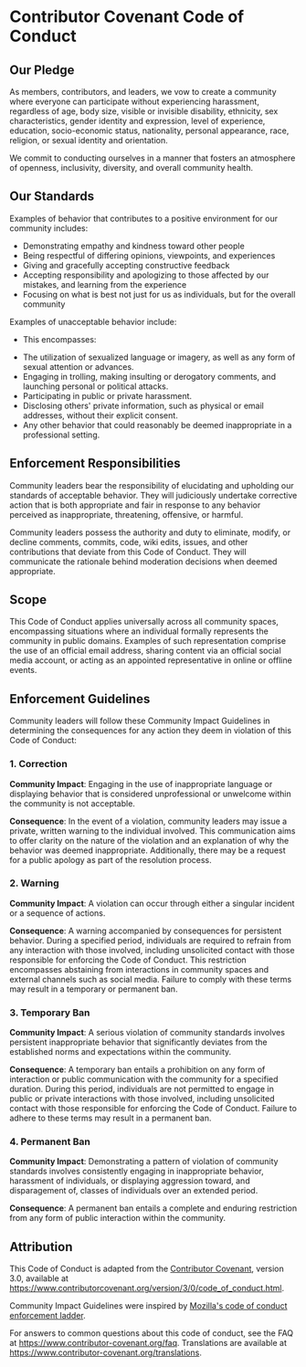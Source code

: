 # Contributor Covenant Code of Conduct

## Our Pledge

As members, contributors, and leaders, we vow to create a community where everyone can participate without experiencing harassment, regardless of age, body size, visible or invisible disability, ethnicity, sex characteristics, gender identity and expression, level of experience, education, socio-economic status, nationality, personal appearance, race, religion, or sexual identity and orientation.

We commit to conducting ourselves in a manner that fosters an atmosphere of openness, inclusivity, diversity, and overall community health.

## Our Standards

Examples of behavior that contributes to a positive environment for our
community includes:

* Demonstrating empathy and kindness toward other people
* Being respectful of differing opinions, viewpoints, and experiences
* Giving and gracefully accepting constructive feedback
* Accepting responsibility and apologizing to those affected by our mistakes,
  and learning from the experience
* Focusing on what is best not just for us as individuals, but for the
  overall community

Examples of unacceptable behavior include:

* This encompasses:
- The utilization of sexualized language or imagery, as well as any form of sexual attention or advances.
- Engaging in trolling, making insulting or derogatory comments, and launching personal or political attacks.
- Participating in public or private harassment.
- Disclosing others' private information, such as physical or email addresses, without their explicit consent.
- Any other behavior that could reasonably be deemed inappropriate in a professional setting.

## Enforcement Responsibilities

Community leaders bear the responsibility of elucidating and upholding our standards of acceptable behavior. They will judiciously undertake corrective action that is both appropriate and fair in response to any behavior perceived as inappropriate, threatening, offensive, or harmful.

Community leaders possess the authority and duty to eliminate, modify, or decline comments, commits, code, wiki edits, issues, and other contributions that deviate from this Code of Conduct. They will communicate the rationale behind moderation decisions when deemed appropriate.

## Scope

This Code of Conduct applies universally across all community spaces, encompassing situations where an individual formally represents the community in public domains. Examples of such representation comprise the use of an official email address, sharing content via an official social media account, or acting as an appointed representative in online or offline events.

## Enforcement Guidelines

Community leaders will follow these Community Impact Guidelines in determining
the consequences for any action they deem in violation of this Code of Conduct:

### 1. Correction

**Community Impact**: Engaging in the use of inappropriate language or displaying behavior that is considered unprofessional or unwelcome within the community is not acceptable.

**Consequence**: In the event of a violation, community leaders may issue a private, written warning to the individual involved. This communication aims to offer clarity on the nature of the violation and an explanation of why the behavior was deemed inappropriate. Additionally, there may be a request for a public apology as part of the resolution process.

### 2. Warning

**Community Impact**: A violation can occur through either a singular incident or a sequence of actions.

**Consequence**: A warning accompanied by consequences for persistent behavior. During a specified period, individuals are required to refrain from any interaction with those involved, including unsolicited contact with those responsible for enforcing the Code of Conduct. This restriction encompasses abstaining from interactions in community spaces and external channels such as social media. Failure to comply with these terms may result in a temporary or permanent ban.

### 3. Temporary Ban

**Community Impact**: A serious violation of community standards involves persistent inappropriate behavior that significantly deviates from the established norms and expectations within the community.

**Consequence**: A temporary ban entails a prohibition on any form of interaction or public communication with the community for a specified duration. During this period, individuals are not permitted to engage in public or private interactions with those involved, including unsolicited contact with those responsible for enforcing the Code of Conduct. Failure to adhere to these terms may result in a permanent ban.

### 4. Permanent Ban

**Community Impact**: Demonstrating a pattern of violation of community standards involves consistently engaging in inappropriate behavior, harassment of individuals, or displaying aggression toward, and disparagement of, classes of individuals over an extended period.

**Consequence**: A permanent ban entails a complete and enduring restriction from any form of public interaction within the community.

## Attribution

This Code of Conduct is adapted from the [Contributor Covenant][homepage], version 3.0, available at https://www.contributorcovenant.org/version/3/0/code_of_conduct.html.

Community Impact Guidelines were inspired by [Mozilla's code of conduct enforcement ladder](https://github.com/mozilla/diversity).

[homepage]: https://www.contributor-covenant.org

For answers to common questions about this code of conduct, see the FAQ at
https://www.contributor-covenant.org/faq. Translations are available at
https://www.contributor-covenant.org/translations.
